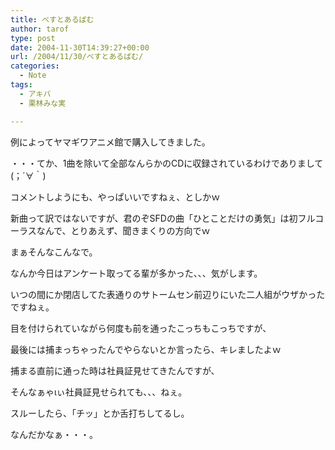 ```yaml
---
title: べすとあるばむ
author: tarof
type: post
date: 2004-11-30T14:39:27+00:00
url: /2004/11/30/べすとあるばむ/
categories:
  - Note
tags:
  - アキバ
  - 栗林みな実

---
```

例によってヤマギワアニメ館で購入してきました。

・・・てか、1曲を除いて全部なんらかのCDに収録されているわけでありまして(；´∀｀)
  
コメントしようにも、やっぱいいですねぇ、としかｗ

新曲って訳ではないですが、君のぞSFDの曲「ひとことだけの勇気」は初フルコーラスなんで、とりあえず、聞きまくりの方向でｗ

まぁそんなこんなで。
  
なんか今日はアンケート取ってる輩が多かった、、、気がします。

いつの間にか閉店してた表通りのサトームセン前辺りにいた二人組がウザかったですねぇ。
  
目を付けられていながら何度も前を通ったこっちもこっちですが、
  
最後には捕まっちゃったんでやらないとか言ったら、キレましたよｗ
  
捕まる直前に通った時は社員証見せてきたんですが、
  
そんなぁゃιぃ社員証見せられても、、、ねぇ。
  
スルーしたら、「チッ」とか舌打ちしてるし。

なんだかなぁ・・・。